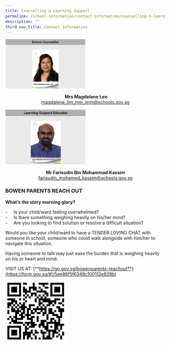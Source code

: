 ```yaml
---
title: Counselling & Learning Support
permalink: /school-information/contact-information/counselling-n-learning-support
description: ""
third_nav_title: Contact Information
---
```

<img src="/images/counsellor.png" 
     style="width:50%">
		 
<center><b> Mrs Magdelene Lee</b></center>
<center><a href="magdalene_lim_mei_imm@schools.gov.sg">magdalene_lim_mei_imm@schools.gov.sg</a></center>

<img src="/images/educator.png" 
     style="width:50%">
		 
<center><b>Mr Farisudin Bin Mohammad Kassim</b></center>
<center><a href="farisudin_mohamed_kassim@schools.gov.sg">farisudin_mohamed_kassim@schools.gov.sg</a></center>

### BOWEN PARENTS REACH OUT


**What’s the story morning glory?**

  

\-     Is your child/ward feeling overwhelmed?  
\-     Is there something weighing heavily on his/her mind?  
\-     Are you looking to find solution or resolve a difficult situation?  
  

Would you like your child/ward to have a TENDER LOVING CHAT with someone in school, someone who could walk alongside with him/her to navigate this situation.  
  

Having someone to talk may just ease the burden that is weighing heavily on his or heart and mind.


VISIT US AT: [**https://go.gov.sg/bowenparents-reachout**](https://form.gov.sg/#!/5ee86f5f6348c100112e828b)

<img src="/images/QR%20code%20reachout.jpg" 
     style="width:40%">